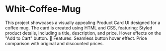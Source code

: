# Whit-Coffee-Mug
This project showcases a visually appealing Product Card UI designed for a coffee mug. The card is created using HTML and CSS, featuring:  Styled product details, including a title, description, and price. Hover effects on the "Add to Cart" button.  🔗 Features:  Seamless button hover effect. Price comparison with original and discounted prices.
